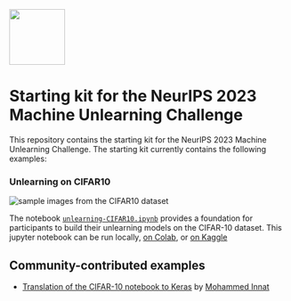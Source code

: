 <img src="https://github.com/unlearning-challenge/starting-kit/assets/277639/d1fa7889-5d91-4e6d-8082-7d59ef728f9c" style="width: 100px">



# Starting kit for the NeurIPS 2023 Machine Unlearning Challenge

This repository contains the starting kit for the NeurIPS 2023 Machine Unlearning Challenge. The starting kit currently contains the following examples:

### Unlearning on CIFAR10

![sample images from the CIFAR10 dataset](https://github.com/unlearning-challenge/starting-kit/assets/277639/acee217a-9ecd-484b-be81-8dcf5992eece)


The notebook [`unlearning-CIFAR10.ipynb`](https://nbviewer.org/github/unlearning-challenge/starting-kit/tree/main/unlearning-CIFAR10.ipynb) provides a foundation for participants to build their unlearning models on the CIFAR-10 dataset. This jupyter notebook can be run locally, [on Colab](https://colab.research.google.com/github/unlearning-challenge/starting-kit/blob/main/unlearning-CIFAR10.ipynb), or [on Kaggle](https://kaggle.com/kernels/welcome?src=https://raw.githubusercontent.com/unlearning-challenge/starting-kit/main/unlearning-CIFAR10.ipynb)


## Community-contributed examples

* [Translation of the CIFAR-10 notebook to Keras](https://www.kaggle.com/code/ipythonx/keras-core-machine-unlearning-challenge) by [Mohammed Innat](https://github.com/innat) 
